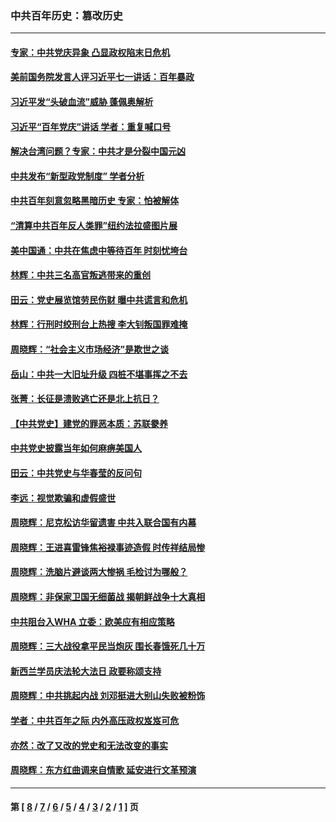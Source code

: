 ### 中共百年历史：篡改历史
---
#### [专家：中共党庆异象 凸显政权陷末日危机](../../pages/nf1176115/n13067084.md?07130430) 
#### [美前国务院发言人评习近平七一讲话：百年暴政](../../pages/nf1176115/n13066986.md?07130430) 
#### [习近平发“头破血流”威胁 蓬佩奥解析](../../pages/nf1176115/n13063604.md?07130430) 
#### [习近平“百年党庆”讲话 学者：重复喊口号](../../pages/nf1176115/n13061411.md?07130430) 
#### [解决台湾问题？专家：中共才是分裂中国元凶](../../pages/nf1176115/n13060811.md?07130430) 
#### [中共发布“新型政党制度” 学者分析](../../pages/nf1176115/n13056354.md?07130430) 
#### [中共百年刻意忽略黑暗历史 专家：怕被解体](../../pages/nf1176115/n13056056.md?07130430) 
#### [“清算中共百年反人类罪”纽约法拉盛图片展](../../pages/nf1176115/n13052220.md?07130430) 
#### [美中国通：中共在焦虑中等待百年 时刻忧垮台](../../pages/nf1176115/n13048820.md?07130430) 
#### [林辉：中共三名高官叛逃带来的重创](../../pages/nf1176115/n13035206.md?07130430) 
#### [田云：党史展览馆劳民伤财 曝中共谎言和危机](../../pages/nf1176115/n13033900.md?07130430) 
#### [林辉：行刑时绞刑台上热搜 李大钊叛国罪难掩](../../pages/nf1176115/n13031965.md?07130430) 
#### [周晓辉：“社会主义市场经济”是欺世之谈](../../pages/nf1176115/n13024090.md?07130430) 
#### [岳山：中共一大旧址升级 四桩不堪事挥之不去](../../pages/nf1176115/n13021697.md?07130430) 
#### [张菁：长征是溃败逃亡还是北上抗日？](../../pages/nf1176115/n13020585.md?07130430) 
#### [【中共党史】建党的罪恶本质：苏联豢养](../../pages/nf1176115/n13011888.md?07130430) 
#### [中共党史披露当年如何麻痹美国人](../../pages/nf1176115/n12966400.md?07130430) 
#### [田云：中共党史与华春莹的反问句](../../pages/nf1176115/n12765178.md?07130430) 
#### [李远：视觉欺骗和虚假盛世](../../pages/nf1176115/n12993376.md?07130430) 
#### [周晓辉：尼克松访华留遗害 中共入联合国有内幕](../../pages/nf1176115/n12991422.md?07130430) 
#### [周晓辉：王进喜雷锋焦裕禄事迹造假 时传祥结局惨](../../pages/nf1176115/n12985497.md?07130430) 
#### [周晓辉：洗脑片避谈两大惨祸 毛检讨为哪般？](../../pages/nf1176115/n12971285.md?07130430) 
#### [周晓辉：非保家卫国无细菌战 揭朝鲜战争十大真相](../../pages/nf1176115/n12954161.md?07130430) 
#### [中共阻台入WHA 立委：欧美应有相应策略](../../pages/nf1176115/n12939343.md?07130430) 
#### [周晓辉：三大战役拿平民当炮灰 围长春饿死几十万](../../pages/nf1176115/n12934921.md?07130430) 
#### [新西兰学员庆法轮大法日 政要称颂支持](../../pages/nf1176115/n12932715.md?07130430) 
#### [周晓辉：中共挑起内战 刘邓挺进大别山失败被粉饰](../../pages/nf1176115/n12929004.md?07130430) 
#### [学者：中共百年之际 内外高压政权岌岌可危](../../pages/nf1176115/n12925426.md?07130430) 
#### [亦然：改了又改的党史和无法改变的事实](../../pages/nf1176115/n12919443.md?07130430) 
#### [周晓辉：东方红曲调来自情歌 延安进行文革预演](../../pages/nf1176115/n12914429.md?07130430) 

---
#### 第 [ [8](./8.md?07130430) / [7](./7.md?07130430) / [6](./6.md?07130430) / [5](./5.md?07130430) / [4](./4.md?07130430) / [3](./3.md?07130430) / [2](./2.md?07130430) / [1](./1.md?07130430) ] 页
